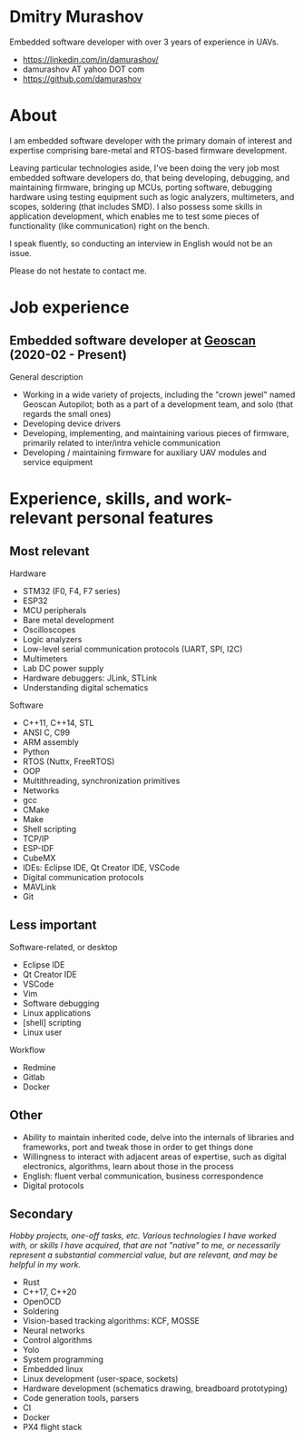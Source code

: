 # Dmitry Murashov

Embedded software developer with over 3 years of experience in UAVs.

- https://linkedin.com/in/damurashov/
- damurashov AT yahoo DOT com
- https://github.com/damurashov

# About

I am embedded software developer with the primary domain of interest and
expertise comprising bare-metal and RTOS-based firmware development.

Leaving particular technologies aside, I've been doing the very job most
embedded software developers do, that being developing, debugging, and
maintaining firmware, bringing up MCUs, porting software, debugging hardware
using testing equipment such as logic analyzers, multimeters, and scopes,
soldering (that includes SMD). I also possess some skills in application
development, which enables me to test some pieces of functionality (like
communication) right on the bench.

I speak fluently, so conducting an interview in English would not be an issue.

Please do not hestate to contact me.

# Job experience

## Embedded software developer at [Geoscan](https://geoscan.aero) (2020-02 - Present)

General description

- Working in a wide variety of projects, including the "crown jewel" named
  Geoscan Autopilot; both as a part of a development team, and solo (that
  regards the small ones)
- Developing device drivers
- Developing, implementing, and maintaining various pieces of firmware,
  primarily related to inter/intra vehicle communication
- Developing / maintaining firmware for auxiliary UAV modules and service equipment

# Experience, skills, and work-relevant personal features

## Most relevant

Hardware

- STM32 (F0, F4, F7 series)
- ESP32
- MCU peripherals
- Bare metal development
- Oscilloscopes
- Logic analyzers
- Low-level serial communication protocols (UART, SPI, I2C)
- Multimeters
- Lab DC power supply
- Hardware debuggers: JLink, STLink
- Understanding digital schematics

Software

- C++11, C++14, STL
- ANSI C, C99
- ARM assembly
- Python
- RTOS (Nuttx, FreeRTOS)
- OOP
- Multithreading, synchronization primitives
- Networks
- gcc
- CMake
- Make
- Shell scripting
- TCP/IP
- ESP-IDF
- CubeMX
- IDEs: Eclipse IDE, Qt Creator IDE, VSCode
- Digital communication protocols
- MAVLink
- Git

## Less important

Software-related, or desktop

- Eclipse IDE
- Qt Creator IDE
- VSCode
- Vim
- Software debugging
- Linux applications
- [shell] scripting
- Linux user

Workflow

- Redmine
- Gitlab
- Docker

## Other

- Ability to maintain inherited code, delve into the internals of libraries and frameworks, port and tweak those in order to get things done
- Willingness to interact with adjacent areas of expertise, such as digital electronics, algorithms, learn about those in the process
- English: fluent verbal communication, business correspondence
- Digital protocols

## Secondary

*Hobby projects, one-off tasks, etc. Various technologies I have worked with,
or skills I have acquired, that are not "native" to me, or necessarily
represent a substantial commercial value, but are relevant, and may be helpful
in my work.*

- Rust
- C++17, C++20
- OpenOCD
- Soldering
- Vision-based tracking algorithms: KCF, MOSSE
- Neural networks
- Control algorithms
- Yolo
- System programming
- Embedded linux
- Linux development (user-space, sockets)
- Hardware development (schematics drawing, breadboard prototyping)
- Code generation tools, parsers
- CI
- Docker
- PX4 flight stack

